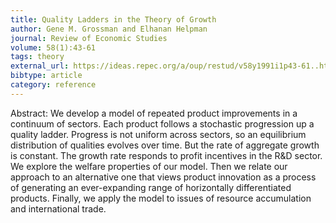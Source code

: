 ```yaml
---
title: Quality Ladders in the Theory of Growth
author: Gene M. Grossman and Elhanan Helpman
journal: Review of Economic Studies
volume: 58(1):43-61
tags: theory
external_url: https://ideas.repec.org/a/oup/restud/v58y1991i1p43-61..html
bibtype: article
category: reference
---
```

Abstract: We develop a model of repeated product improvements in a continuum of sectors. Each product follows a stochastic progression up a quality ladder. Progress is not uniform across sectors, so an equilibrium distribution of qualities evolves over time. But the rate of aggregate growth is constant. The growth rate responds to profit incentives in the R\&D sector. We explore the welfare properties of our model. Then we relate our approach to an alternative one that views product innovation as a process of generating an ever-expanding range of horizontally differentiated products. Finally, we apply the model to issues of resource accumulation and international trade.
